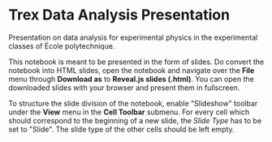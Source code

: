 # Trex Data Analysis Presentation
Presentation on data analysis for experimental physics in the experimental classes of École polytechnique.

This notebook is meant to be presented in the form of slides. Do convert the notebook into HTML slides, open the notebook and navigate over the __File__ menu through __Download as__ to __Reveal.js slides (.html)__. You can open the downloaded slides with your browser and present them in fullscreen.

To structure the slide division of the notebook, enable "Slideshow" toolbar under the __View__ menu in the __Cell Toolbar__ submenu. For every cell which should correspond to the  beginning of a new slide, the _Slide Type_ has to be set to "Slide". The slide type of the other cells should be left empty.
